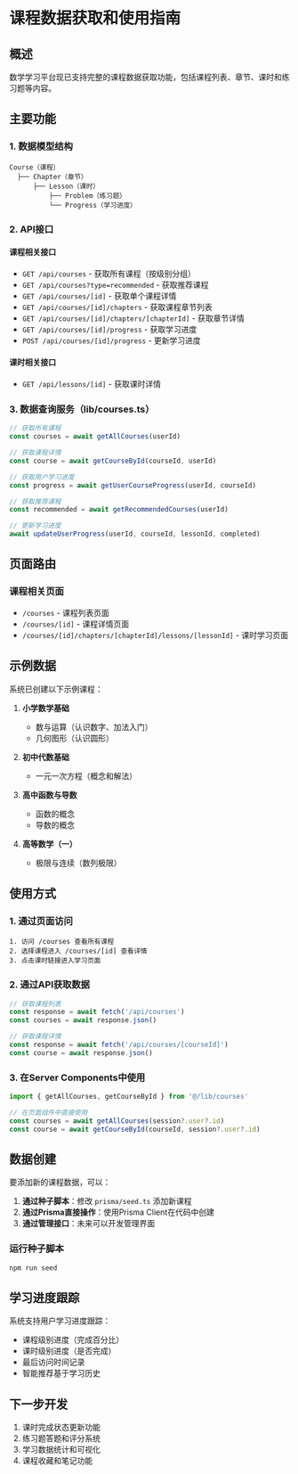 # 课程数据获取和使用指南

## 概述

数学学习平台现已支持完整的课程数据获取功能，包括课程列表、章节、课时和练习题等内容。

## 主要功能

### 1. 数据模型结构

```
Course（课程）
  ├── Chapter（章节）
      ├── Lesson（课时）
          ├── Problem（练习题）
          └── Progress（学习进度）
```

### 2. API接口

#### 课程相关接口
- `GET /api/courses` - 获取所有课程（按级别分组）
- `GET /api/courses?type=recommended` - 获取推荐课程
- `GET /api/courses/[id]` - 获取单个课程详情
- `GET /api/courses/[id]/chapters` - 获取课程章节列表
- `GET /api/courses/[id]/chapters/[chapterId]` - 获取章节详情
- `GET /api/courses/[id]/progress` - 获取学习进度
- `POST /api/courses/[id]/progress` - 更新学习进度

#### 课时相关接口
- `GET /api/lessons/[id]` - 获取课时详情

### 3. 数据查询服务（lib/courses.ts）

```typescript
// 获取所有课程
const courses = await getAllCourses(userId)

// 获取课程详情
const course = await getCourseById(courseId, userId)

// 获取用户学习进度
const progress = await getUserCourseProgress(userId, courseId)

// 获取推荐课程
const recommended = await getRecommendedCourses(userId)

// 更新学习进度
await updateUserProgress(userId, courseId, lessonId, completed)
```

## 页面路由

### 课程相关页面
- `/courses` - 课程列表页面
- `/courses/[id]` - 课程详情页面
- `/courses/[id]/chapters/[chapterId]/lessons/[lessonId]` - 课时学习页面

## 示例数据

系统已创建以下示例课程：

1. **小学数学基础**
   - 数与运算（认识数字、加法入门）
   - 几何图形（认识圆形）

2. **初中代数基础**
   - 一元一次方程（概念和解法）

3. **高中函数与导数**
   - 函数的概念
   - 导数的概念

4. **高等数学（一）**
   - 极限与连续（数列极限）

## 使用方式

### 1. 通过页面访问
```
1. 访问 /courses 查看所有课程
2. 选择课程进入 /courses/[id] 查看详情
3. 点击课时链接进入学习页面
```

### 2. 通过API获取数据
```javascript
// 获取课程列表
const response = await fetch('/api/courses')
const courses = await response.json()

// 获取课程详情
const response = await fetch('/api/courses/[courseId]')
const course = await response.json()
```

### 3. 在Server Components中使用
```typescript
import { getAllCourses, getCourseById } from '@/lib/courses'

// 在页面组件中直接使用
const courses = await getAllCourses(session?.user?.id)
const course = await getCourseById(courseId, session?.user?.id)
```

## 数据创建

要添加新的课程数据，可以：

1. **通过种子脚本**：修改 `prisma/seed.ts` 添加新课程
2. **通过Prisma直接操作**：使用Prisma Client在代码中创建
3. **通过管理接口**：未来可以开发管理界面

### 运行种子脚本
```bash
npm run seed
```

## 学习进度跟踪

系统支持用户学习进度跟踪：
- 课程级别进度（完成百分比）
- 课时级别进度（是否完成）
- 最后访问时间记录
- 智能推荐基于学习历史

## 下一步开发

1. 课时完成状态更新功能
2. 练习题答题和评分系统
3. 学习数据统计和可视化
4. 课程收藏和笔记功能